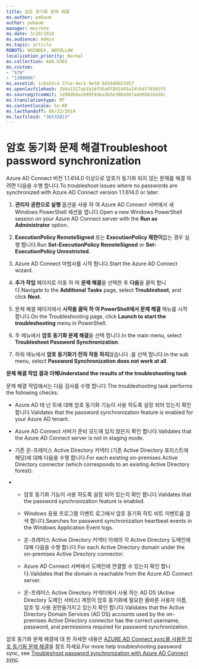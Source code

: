 ```yaml
---
title: 암호 동기화 문제 해결
ms.author: pebaum
author: pebaum
manager: mnirkhe
ms.date: 3/20/2018
ms.audience: Admin
ms.topic: article
ROBOTS: NOINDEX, NOFOLLOW
localization_priority: Normal
ms.collection: Adm_O365
ms.custom:
- "579"
- "1300006"
ms.assetid: 1cba32c4-37ce-4ec1-9e58-8d3440b53d57
ms.openlocfilehash: 2b0a1527ab1b16f56a97891445a2dcb4570302f5
ms.sourcegitcommit: 1d98db8acb9959aba3b5e308a567ade6b62da56c
ms.translationtype: MT
ms.contentlocale: ko-KR
ms.lasthandoff: 08/22/2019
ms.locfileid: "36533813"
---
```

# <a name="troubleshoot-password-synchronization"></a><span data-ttu-id="575ba-102">암호 동기화 문제 해결</span><span class="sxs-lookup"><span data-stu-id="575ba-102">Troubleshoot password synchronization</span></span>

<span data-ttu-id="575ba-103">Azure AD Connect 버전 1.1.614.0 이상으로 암호가 동기화 되지 않는 문제를 해결 하려면 다음을 수행 합니다.</span><span class="sxs-lookup"><span data-stu-id="575ba-103">To troubleshoot issues where no passwords are synchronized with Azure AD Connect version 1.1.614.0 or later:</span></span>
  
1. <span data-ttu-id="575ba-104">**관리자 권한으로 실행** 옵션을 사용 하 여 Azure AD Connect 서버에서 새 Windows PowerShell 세션을 엽니다.</span><span class="sxs-lookup"><span data-stu-id="575ba-104">Open a new Windows PowerShell session on your Azure AD Connect server with the **Run as Administrator** option.</span></span>

2. <span data-ttu-id="575ba-105">**ExecutionPolicy RemoteSigned** 또는 **ExecutionPolicy 제한이**없는 경우 실행 합니다.</span><span class="sxs-lookup"><span data-stu-id="575ba-105">Run **Set-ExecutionPolicy RemoteSigned** or **Set-ExecutionPolicy Unrestricted**.</span></span>

3. <span data-ttu-id="575ba-106">Azure AD Connect 마법사를 시작 합니다.</span><span class="sxs-lookup"><span data-stu-id="575ba-106">Start the Azure AD Connect wizard.</span></span>

4. <span data-ttu-id="575ba-107">**추가 작업** 페이지로 이동 하 여 **문제 해결**을 선택한 후 **다음**을 클릭 합니다.</span><span class="sxs-lookup"><span data-stu-id="575ba-107">Navigate to the **Additional Tasks** page, select **Troubleshoot**, and click **Next**.</span></span>

5. <span data-ttu-id="575ba-108">문제 해결 페이지에서 **시작을 클릭 하 여 PowerShell에서 문제 해결** 메뉴를 시작 합니다.</span><span class="sxs-lookup"><span data-stu-id="575ba-108">On the Troubleshooting page, click **Launch to start the troubleshooting** menu in PowerShell.</span></span>

6. <span data-ttu-id="575ba-109">주 메뉴에서 **암호 동기화 문제 해결**을 선택 합니다.</span><span class="sxs-lookup"><span data-stu-id="575ba-109">In the main menu, select **Troubleshoot Password Synchronization**.</span></span>

7. <span data-ttu-id="575ba-110">하위 메뉴에서 **암호 동기화가 전혀 작동 하지**않습니다 .를 선택 합니다.</span><span class="sxs-lookup"><span data-stu-id="575ba-110">In the sub menu, select **Password Synchronization does not work at all**.</span></span>

<span data-ttu-id="575ba-111">**문제 해결 작업 결과 이해**</span><span class="sxs-lookup"><span data-stu-id="575ba-111">**Understand the results of the troubleshooting task**</span></span>
  
<span data-ttu-id="575ba-112">문제 해결 작업에서는 다음 검사를 수행 합니다.</span><span class="sxs-lookup"><span data-stu-id="575ba-112">The troubleshooting task performs the following checks:</span></span>
  
- <span data-ttu-id="575ba-113">Azure AD 테 넌 트에 대해 암호 동기화 기능이 사용 하도록 설정 되어 있는지 확인 합니다.</span><span class="sxs-lookup"><span data-stu-id="575ba-113">Validates that the password synchronization feature is enabled for your Azure AD tenant.</span></span>

- <span data-ttu-id="575ba-114">Azure AD Connect 서버가 준비 모드에 있지 않은지 확인 합니다.</span><span class="sxs-lookup"><span data-stu-id="575ba-114">Validates that the Azure AD Connect server is not in staging mode.</span></span>

- <span data-ttu-id="575ba-115">기존 온-프레미스 Active Directory 커넥터 (기존 Active Directory 포리스트에 해당)에 대해 다음을 수행 합니다.</span><span class="sxs-lookup"><span data-stu-id="575ba-115">For each existing on-premises Active Directory connector (which corresponds to an existing Active Directory forest):</span></span>

- 
  - <span data-ttu-id="575ba-116">암호 동기화 기능이 사용 하도록 설정 되어 있는지 확인 합니다.</span><span class="sxs-lookup"><span data-stu-id="575ba-116">Validates that the password synchronization feature is enabled.</span></span>

  - <span data-ttu-id="575ba-117">Windows 응용 프로그램 이벤트 로그에서 암호 동기화 하트 비트 이벤트를 검색 합니다.</span><span class="sxs-lookup"><span data-stu-id="575ba-117">Searches for password synchronization heartbeat events in the Windows Application Event logs.</span></span>

  - <span data-ttu-id="575ba-118">온-프레미스 Active Directory 커넥터 아래의 각 Active Directory 도메인에 대해 다음을 수행 합니다.</span><span class="sxs-lookup"><span data-stu-id="575ba-118">For each Active Directory domain under the on-premises Active Directory connector:</span></span>

  - <span data-ttu-id="575ba-119">Azure AD Connect 서버에서 도메인에 연결할 수 있는지 확인 합니다.</span><span class="sxs-lookup"><span data-stu-id="575ba-119">Validates that the domain is reachable from the Azure AD Connect server.</span></span>

  - <span data-ttu-id="575ba-120">온-프레미스 Active Directory 커넥터에서 사용 하는 AD DS (Active Directory 도메인 서비스) 계정이 암호 동기화에 필요한 올바른 사용자 이름, 암호 및 사용 권한을가지고 있는지 확인 합니다.</span><span class="sxs-lookup"><span data-stu-id="575ba-120">Validates that the Active Directory Domain Services (AD DS) accounts used by the on-premises Active Directory connector has the correct username, password, and permissions required for password synchronization.</span></span>

<span data-ttu-id="575ba-121">암호 동기화 문제 해결에 대 한 자세한 내용은 [AZURE AD Connect sync를 사용한 암호 동기화 문제 해결](https://docs.microsoft.com/azure/active-directory/connect/active-directory-aadconnectsync-troubleshoot-password-synchronization)을 참조 하세요.</span><span class="sxs-lookup"><span data-stu-id="575ba-121">For more help troubleshooting password sync, see [Troubleshoot password synchronization with Azure AD Connect sync](https://docs.microsoft.com/azure/active-directory/connect/active-directory-aadconnectsync-troubleshoot-password-synchronization).</span></span>
  